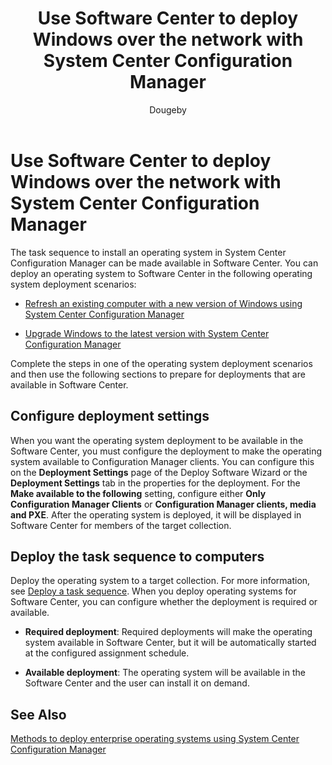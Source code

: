 ﻿---
title: "Use Software Center to deploy Windows over the network with System Center Configuration Manager"
ms.custom: na
ms.date: 12/08/2015
ms.prod: configuration-manager
ms.reviewer: na
ms.suite: na
ms.technology: 
  - configmgr-osd
ms.tgt_pltfrm: na
ms.topic: article
ms.assetid: 919e3636-53fe-4119-ad14-2d03702b391b
caps.latest.revision: 5
author: Dougeby

---
# Use Software Center to deploy Windows over the network with System Center Configuration Manager
The task sequence to install an operating system in System Center Configuration Manager can be made available in  Software Center. You can deploy an  operating system to Software Center  in the following operating system deployment scenarios:  
  
-   [Refresh an existing computer with a new version of Windows using System Center Configuration Manager](../../osd/deploy-use/refresh-an-existing-computer-with-a-new-version-of-windows.md)  
  
-   [Upgrade Windows to the latest version with System Center Configuration Manager](../../osd/deploy-use/upgrade-windows-to-the-latest-version.md)  
  
 Complete the steps in one of the operating system deployment scenarios and then use the following sections to prepare for deployments that are available in Software Center.  
  
## Configure deployment settings  
 When you want the operating system deployment to be available in the Software Center, you must configure the deployment to make the operating system available to Configuration Manager clients. You can configure this on the **Deployment Settings** page of the Deploy Software Wizard or the **Deployment Settings** tab in the properties for the deployment.  For the **Make available to the following** setting, configure either **Only Configuration Manager Clients** or **Configuration Manager clients, media and PXE**. After the operating system is deployed, it will be displayed in Software Center for members of the target collection.  
  
##  <a name="BKMK_Deploy"></a> Deploy the task sequence to computers  
 Deploy the operating system to a target collection. For more information, see [Deploy a task sequence](../../osd/deploy-use/manage-task-sequences-to-automate-tasks.md#BKMK_DeployTS). When you deploy operating systems for Software Center, you can configure whether the deployment is required or available.  
  
-   **Required deployment**: Required deployments will make the operating system available in Software Center, but it will be automatically started at the configured assignment schedule.  
  
-   **Available deployment**: The operating system will be available in the Software Center and the user can install it on demand.  
  
## See Also  
 [Methods to deploy enterprise operating systems using System Center Configuration Manager](../../osd/deploy-use/methods-to-deploy-enterprise-operating-systems.md)

